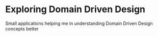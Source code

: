 # Exploring Domain Driven Design
Small applications helping me in understanding Domain Driven Design concepts better
